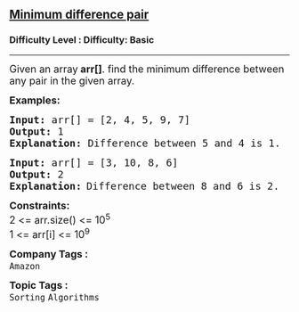<h2><a href="https://www.geeksforgeeks.org/problems/minimum-difference-pair5444/1?page=1&category=Sorting&difficulty=Basic&sortBy=submissions">Minimum difference pair</a></h2><h3>Difficulty Level : Difficulty: Basic</h3><hr><div class="problems_problem_content__Xm_eO"><p><span style="font-size: 18px;">Given an array<strong> arr[]</strong>. find the minimum difference between any pair in the given array.</span></p>
<p><span style="font-size: 18px;"><strong>Examples:</strong></span></p>
<pre><span style="font-size: 18px;"><strong>Input: </strong>arr[] = [2, 4, 5, 9, 7]
<strong>Output: </strong>1
<strong>Explanation: </strong>Difference between 5 and 4 is 1.</span>
</pre>
<pre><span style="font-size: 18px;"><strong>Input: </strong>arr[] = [3, 10, 8, 6]
<strong>Output: </strong>2
<strong>Explanation:</strong></span>&nbsp;<span style="font-size: 18px;">D</span><span style="font-size: 18px;">ifference between 8 and 6 is 2.</span>
</pre>
<p><span style="font-size: 18px;"><strong>Constraints:</strong><br>2 &lt;= arr.size() &lt;= 10<sup>5</sup><br>1 &lt;= arr[i] &lt;= 10<sup>9</sup></span></p></div><p><span style=font-size:18px><strong>Company Tags : </strong><br><code>Amazon</code>&nbsp;<br><p><span style=font-size:18px><strong>Topic Tags : </strong><br><code>Sorting</code>&nbsp;<code>Algorithms</code>&nbsp;